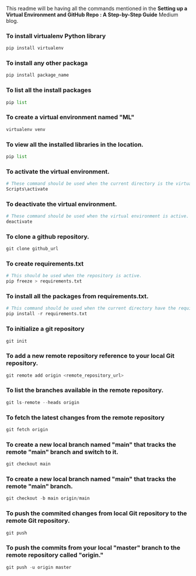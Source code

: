 This readme will be having all the commands mentioned in the **Setting up a Virtual Environment and GitHub Repo : A Step-by-Step Guide** Medium blog.

### To install virtualenv Python library
```python
pip install virtualenv
```

### To install any other packaga
```python
pip install package_name
```

### To list all the install packages
```python
pip list
```

### To create a virtual environment named "ML"
```python
virtualenv venv
```

### To view all the installed libraries in the location.
```python
pip list
```

### To activate the virtual environment.
```python
# These command should be used when the current directory is the virtual environment folder.
Scripts\activate
```

### To deactivate the virtual environment.
```python
# These command should be used when the virtual environment is active.
deactivate
```

### To clone a github repository.
```python
git clone github_url
```

### To create requirements.txt
```python
# This should be used when the repository is active.
pip freeze > requirements.txt
```

### To install all the packages from requirements.txt.
```python
# This command should be used when the current directory have the requirements.txt as file.
pip install -r requirements.txt
```

### To initialize a git repository
```python
git init
```

### To add a new remote repository reference to your local Git repository.
```python
git remote add origin <remote_repository_url>
```

### To list the branches available in the remote repository.
```python
git ls-remote --heads origin
```

### To fetch the latest changes from the remote repository
```python
git fetch origin
```

### To create a new local branch named "main" that tracks the remote "main" branch and switch to it.
```python
git checkout main
```

### To create a new local branch named "main" that tracks the remote "main" branch.
```python
git checkout -b main origin/main
```

### To push the commited changes from local Git repository to the remote Git repository.
```python
git push
```

### To push the commits from your local "master" branch to the remote repository called "origin."
```python
git push -u origin master
```
